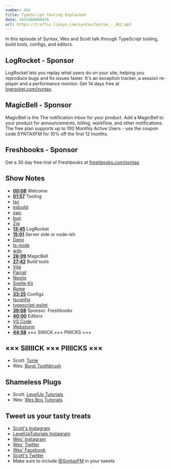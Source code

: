 ```yaml
---
number: 462
title: TypeScript Tooling Explained
date: 1653480000476
url: https://traffic.libsyn.com/syntax/Syntax_-_462.mp3
---
```


In this episode of Syntax, Wes and Scott talk through TypeScript tooling, build tools, configs, and editors.

## LogRocket  - Sponsor

LogRocket lets you replay what users do on your site, helping you reproduce bugs and fix issues faster. It's an exception tracker, a session re-player and a performance monitor. Get 14 days free at [logrocket.com/syntax](https://logrocket.com/syntax).

## MagicBell - Sponsor

MagicBell is the The notification inbox for your product. Add a MagicBell to your product for announcements, billing, workflow, and other notifications. The free plan supports up to 100 Monthly Active Users - use the coupon code SYNTAXFM for 10% off the first 12 months.

## Freshbooks  - Sponsor

Get a 30 day free trial of Freshbooks at [freshbooks.com/syntax](https://freshbooks.com/syntax)

## Show Notes

* **[00:08](#t=00:08)** Welcome
* **[01:57](#t=01:57)** Tooling
* [tsc](https://www.typescriptlang.org/docs/handbook/compiler-options.html)
* [esbuild](https://esbuild.github.io)
* [swc](https://swc.rs)
* [bun](https://bun.sh)
* [Zig](https://ziglearn.org)
* **[13:45](#t=13:45)** LogRocket
* **[15:01](#t=15:01)** Server side or node-ish
* [Deno](https://deno.land)
* [ts-node](https://www.npmjs.com/package/ts-node)
* [wds](https://github.com/gadget-inc/wds)
* **[26:09](#t=26:09)** MagicBell
* **[27:42](#t=27:42)** Build tools
* [Vite](https://vitejs.dev)
* [Parcel](https://parceljs.org)
* [Nextjs](https://nextjs.org)
* [Svelte Kit](https://kit.svelte.dev)
* [Rome](https://rome.tools)
* **[33:25](#t=33:25)** Configs
* [tsconfig](https://www.typescriptlang.org/tsconfig#module)
* [typescript-eslint](https://typescript-eslint.io)
* **[39:08](#t=39:08)** Sponsor: Freshbooks
* **[40:00](#t=40:00)** Editors
* [VS Code](https://code.visualstudio.com)
* [Webstorm](https://www.jetbrains.com/webstorm/)
* **[44:58](#t=44:58)** ××× SIIIIICK ××× PIIIICKS ×××

## ××× SIIIIICK ××× PIIIICKS ×××

* Scott: [Tonie](https://amzn.to/3Nzziuv)
* Wes: [Burst Toothbrush](https://www.burstoralcare.com/)

## Shameless Plugs

* Scott: [LevelUp Tutorials](https://leveluptutorials.com/tutorials/keystone-js/introduction)
* Wes: [Wes Bos Tutorials](https://wesbos.com/courses)

## Tweet us your tasty treats

* [Scott's Instagram](https://www.instagram.com/stolinski/)
* [LevelUpTutorials Instagram](https://www.instagram.com/LevelUpTutorials/)
* [Wes' Instagram](https://www.instagram.com/wesbos/)
* [Wes' Twitter](https://twitter.com/wesbos)
* [Wes' Facebook](https://www.facebook.com/wesbos.developer)
* [Scott's Twitter](https://twitter.com/stolinski)
* Make sure to include [@SyntaxFM](https://twitter.com/SyntaxFM) in your tweets
